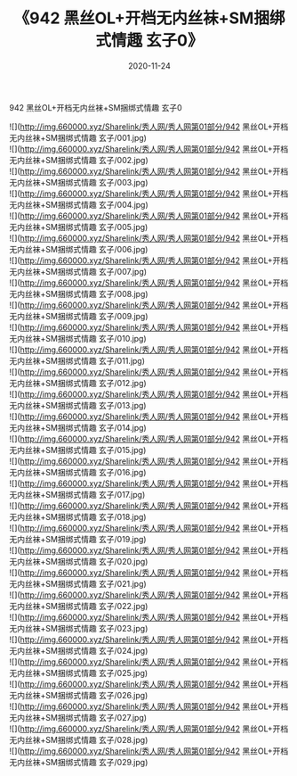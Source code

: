 ﻿---
layout: post
title:  《942 黑丝OL+开档无内丝袜+SM捆绑式情趣 玄子0》
date:   2020-11-24
img: http://img.660000.xyz/Sharelink/秀人网/秀人网第01部分/942 黑丝OL+开档无内丝袜+SM捆绑式情趣 玄子0/000.jpg
categories: [美女, 清纯, 唯美]
---

942 黑丝OL+开档无内丝袜+SM捆绑式情趣 玄子0

  ![](http://img.660000.xyz/Sharelink/秀人网/秀人网第01部分/942 黑丝OL+开档无内丝袜+SM捆绑式情趣 玄子/001.jpg) <br> ![](http://img.660000.xyz/Sharelink/秀人网/秀人网第01部分/942 黑丝OL+开档无内丝袜+SM捆绑式情趣 玄子/002.jpg) <br> ![](http://img.660000.xyz/Sharelink/秀人网/秀人网第01部分/942 黑丝OL+开档无内丝袜+SM捆绑式情趣 玄子/003.jpg) <br> ![](http://img.660000.xyz/Sharelink/秀人网/秀人网第01部分/942 黑丝OL+开档无内丝袜+SM捆绑式情趣 玄子/004.jpg) <br> ![](http://img.660000.xyz/Sharelink/秀人网/秀人网第01部分/942 黑丝OL+开档无内丝袜+SM捆绑式情趣 玄子/005.jpg) <br> ![](http://img.660000.xyz/Sharelink/秀人网/秀人网第01部分/942 黑丝OL+开档无内丝袜+SM捆绑式情趣 玄子/006.jpg) <br> ![](http://img.660000.xyz/Sharelink/秀人网/秀人网第01部分/942 黑丝OL+开档无内丝袜+SM捆绑式情趣 玄子/007.jpg) <br> ![](http://img.660000.xyz/Sharelink/秀人网/秀人网第01部分/942 黑丝OL+开档无内丝袜+SM捆绑式情趣 玄子/008.jpg) <br> ![](http://img.660000.xyz/Sharelink/秀人网/秀人网第01部分/942 黑丝OL+开档无内丝袜+SM捆绑式情趣 玄子/009.jpg) <br> ![](http://img.660000.xyz/Sharelink/秀人网/秀人网第01部分/942 黑丝OL+开档无内丝袜+SM捆绑式情趣 玄子/010.jpg) <br> ![](http://img.660000.xyz/Sharelink/秀人网/秀人网第01部分/942 黑丝OL+开档无内丝袜+SM捆绑式情趣 玄子/011.jpg) <br> ![](http://img.660000.xyz/Sharelink/秀人网/秀人网第01部分/942 黑丝OL+开档无内丝袜+SM捆绑式情趣 玄子/012.jpg) <br> ![](http://img.660000.xyz/Sharelink/秀人网/秀人网第01部分/942 黑丝OL+开档无内丝袜+SM捆绑式情趣 玄子/013.jpg) <br> ![](http://img.660000.xyz/Sharelink/秀人网/秀人网第01部分/942 黑丝OL+开档无内丝袜+SM捆绑式情趣 玄子/014.jpg) <br> ![](http://img.660000.xyz/Sharelink/秀人网/秀人网第01部分/942 黑丝OL+开档无内丝袜+SM捆绑式情趣 玄子/015.jpg) <br> ![](http://img.660000.xyz/Sharelink/秀人网/秀人网第01部分/942 黑丝OL+开档无内丝袜+SM捆绑式情趣 玄子/016.jpg) <br> ![](http://img.660000.xyz/Sharelink/秀人网/秀人网第01部分/942 黑丝OL+开档无内丝袜+SM捆绑式情趣 玄子/017.jpg) <br> ![](http://img.660000.xyz/Sharelink/秀人网/秀人网第01部分/942 黑丝OL+开档无内丝袜+SM捆绑式情趣 玄子/018.jpg) <br> ![](http://img.660000.xyz/Sharelink/秀人网/秀人网第01部分/942 黑丝OL+开档无内丝袜+SM捆绑式情趣 玄子/019.jpg) <br> ![](http://img.660000.xyz/Sharelink/秀人网/秀人网第01部分/942 黑丝OL+开档无内丝袜+SM捆绑式情趣 玄子/020.jpg) <br> ![](http://img.660000.xyz/Sharelink/秀人网/秀人网第01部分/942 黑丝OL+开档无内丝袜+SM捆绑式情趣 玄子/021.jpg) <br> ![](http://img.660000.xyz/Sharelink/秀人网/秀人网第01部分/942 黑丝OL+开档无内丝袜+SM捆绑式情趣 玄子/022.jpg) <br> ![](http://img.660000.xyz/Sharelink/秀人网/秀人网第01部分/942 黑丝OL+开档无内丝袜+SM捆绑式情趣 玄子/023.jpg) <br> ![](http://img.660000.xyz/Sharelink/秀人网/秀人网第01部分/942 黑丝OL+开档无内丝袜+SM捆绑式情趣 玄子/024.jpg) <br> ![](http://img.660000.xyz/Sharelink/秀人网/秀人网第01部分/942 黑丝OL+开档无内丝袜+SM捆绑式情趣 玄子/025.jpg) <br> ![](http://img.660000.xyz/Sharelink/秀人网/秀人网第01部分/942 黑丝OL+开档无内丝袜+SM捆绑式情趣 玄子/026.jpg) <br> ![](http://img.660000.xyz/Sharelink/秀人网/秀人网第01部分/942 黑丝OL+开档无内丝袜+SM捆绑式情趣 玄子/027.jpg) <br> ![](http://img.660000.xyz/Sharelink/秀人网/秀人网第01部分/942 黑丝OL+开档无内丝袜+SM捆绑式情趣 玄子/028.jpg) <br> ![](http://img.660000.xyz/Sharelink/秀人网/秀人网第01部分/942 黑丝OL+开档无内丝袜+SM捆绑式情趣 玄子/029.jpg) <br>